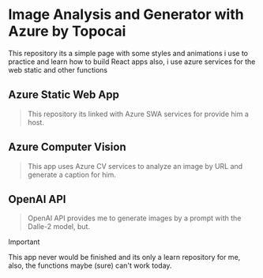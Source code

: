 # Image Analysis and Generator with Azure by Topocai

This repository its a simple page with some styles and animations i use to practice and learn how to build React apps also, i use azure services for the web static and other functions


## Azure Static Web App
> This repository its linked with Azure SWA services for provide him a host.

## Azure Computer Vision
> This app uses Azure CV services to analyze an image by URL and generate a caption for him.

## OpenAI API
> OpenAI API provides me to generate images by a prompt with the Dalle-2 model, but.

> [!IMPORTANT]
> This app never would be finished and its only a learn repository for me, also, the functions maybe (sure) can't work today.

